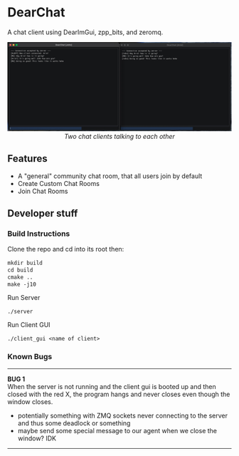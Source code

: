 # DearChat
A chat client using DearImGui, zpp_bits, and zeromq.

<p align="center">
    <img src="media/demo.jpg" alt="demo">
    <i>Two chat clients talking to each other</i>
</p>

## Features
- A "general" community chat room, that all users join by default
- Create Custom Chat Rooms
- Join Chat Rooms

## Developer stuff

### Build Instructions
Clone the repo and cd into its root then:
```
mkdir build
cd build
cmake ..
make -j10
```

Run Server
```
./server
```

Run Client GUI
```
./client_gui <name of client>
```

### Known Bugs
---
<b>BUG 1</b><br>
When the server is not running and the client gui is booted up and then closed with the red X, the program hangs and never closes even though the window closes.

- potentially something with ZMQ sockets never connecting to the server and thus some deadlock or something
- maybe send some special message to our agent when we close the window? IDK
---